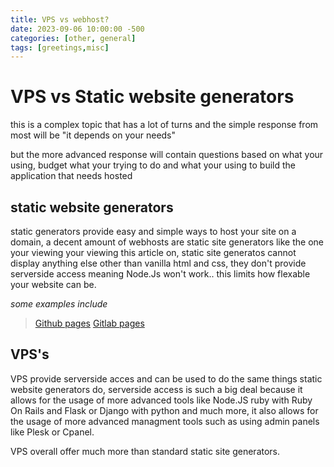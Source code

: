 ```yaml
---
title: VPS vs webhost?
date: 2023-09-06 10:00:00 -500
categories: [other, general]
tags: [greetings,misc]
---
```


# VPS vs Static website generators

this is a complex topic that has a lot of turns and the simple response from most will be "it depends on your needs"

but the more advanced response will contain questions based on what your using, budget what your trying to do and what your using to build the application that needs hosted

## static website generators

static generators provide easy and simple ways to host your site on a domain, a decent amount of webhosts are static site generators like the one your viewing your viewing this article on, static site generatos cannot display anything else other than vanilla html and css, they don't provide serverside access meaning Node.Js won't work.. this limits how flexable your website can be.

*some examples include*
> <a href="https://pages.github.com/">
>Github pages</a>
>
> <a href="https://gitlab.com/pages">
>Gitlab pages</a> 

## VPS's

VPS provide serverside acces
and can be used to do the same things static website generators do, serverside access is such a big deal because it allows for the usage of more advanced tools like Node.JS ruby with Ruby On Rails and Flask or Django with python and much more, it also allows for the usage of more advanced managment tools such as using admin panels like Plesk or Cpanel.

VPS overall offer much more than standard static site generators.
